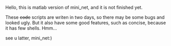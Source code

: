 Hello, this is matlab version of mini_net, and it is not finished yet.

These ~~code~~ scripts are writen in two days, so there may be some bugs and looked ugly. 
But it also have some good features, such as concise, because it has few shells. Hmm...

see u latter, mini_net:)
